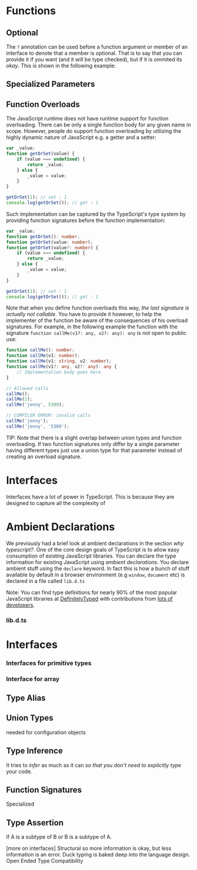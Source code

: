 



# Functions

## Optional
The `?` annotation can be used before a function argument or member of an interface to denote that a member is optional. That is to say that you can provide it if you want (and it will be type checked), but if it is ommited its *okay*. This is shown in the following example:

## Specialized Parameters

## Function Overloads
The JavaScript runtime does not have runtime support for function overloading. There can be only a single function body for any given name in scope. However, people do support function overloading by utilizing the highly dynamic nature of JavaScript e.g. a getter and a setter:

```ts
var _value;
function getOrSet(value) {
    if (value === undefined) {
        return _value;
    } else {
        _value = value;
    }
}

getOrSet(1); // set : 1
console.log(getOrSet()); // get : 1
```

Such implementation can be captured by the TypeScript's type system by providing function signatures before the function implementation:

```ts
var _value;
function getOrSet(): number;
function getOrSet(value: number);
function getOrSet(value?: number) {
    if (value === undefined) {
        return _value;
    } else {
        _value = value;
    }
}

getOrSet(1); // set : 1
console.log(getOrSet()); // get : 1
```

Note that when you define function overloads this way, *the last signature is actually not callable*. You have to provide it however, to help the implementer of the function be aware of the consequences of his overload signatures. For example, in the following example the function with the signature `function callMe(v1?: any, v2?: any): any` is not open to public use:

```ts
function callMe(): number;
function callMe(v1: number);
function callMe(v1: string, v2: number);
function callMe(v1?: any, v2?: any): any {
    // Implementation body goes here
}

// Allowed calls
callMe();
callMe(1);
callMe('jenny', 5309);

// COMPILER ERROR: invalid calls
callMe('jenny');
callMe('jenny', '5309');
```

TIP: Note that there is a slight overlap between union types and function overloading. If two function signatures only differ by a single parameter having different types just use a union type for that parameter instead of creating an overload signature.


# Interfaces

Interfaces have a lot of power in TypeScript. This is because they are designed to capture all the complexity of




# Ambient Declarations

We previously had a brief look at ambient declarations in the section *why typescript?*. One of the core design goals of TypeScript is to allow easy consumption of existing JavaScript libraries. You can declare the type information for existing JavaScript using *ambient declarations*. You declare ambient stuff using the `declare` keyword. In fact this is how a bunch of stuff available by default in a browser environment (e.g `window`, `document` etc) is declared in a file called `lib.d.ts`


Note: You can find type definitions for nearly 90% of the most popular JavaScript libraries at [DefinitelyTyped](https://github.com/borisyankov/DefinitelyTyped) with contributions from [lots of  developers](https://github.com/borisyankov/DefinitelyTyped/graphs/contributors).



### lib.d.ts

# Interfaces



### Interfaces for primitive types

### Interface for array

## Type Alias

## Union Types
needed for configuration objects

## Type Inference
It tries to *infer* as much as it can *so that you don't need to explicitly type* your code.

## Function Signatures

Specialized

## Type Assertion

If A is a subtype of B or B is a subtype of A.








[more on interfaces]
Structural so more information is okay, but less information is an error. Duck typing is baked deep into the language design.
Open Ended
Type Compatibility
